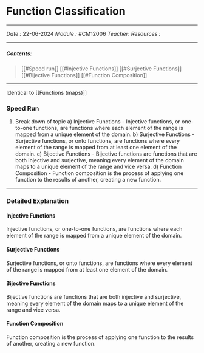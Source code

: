 
# Function Classification
---
*Date :* 22-06-2024
*Module :*  #CM12006 
*Teacher*: 
*Resources :*

---
##### Contents:  
> [[#Speed run]]
> [[#Injective Functions]]
> [[#Surjective Functions]]
> [[#Bijective Functions]]
> [[#Function Composition]]
---

Identical to [[Functions (maps)]]
### Speed Run

1. Break down of topic
	a) Injective Functions - Injective functions, or one-to-one functions, are functions where each element of the range is mapped from a unique element of the domain.
	b) Surjective Functions - Surjective functions, or onto functions, are functions where every element of the range is mapped from at least one element of the domain.
	c) Bijective Functions - Bijective functions are functions that are both injective and surjective, meaning every element of the domain maps to a unique element of the range and vice versa.
	d) Function Composition - Function composition is the process of applying one function to the results of another, creating a new function.
---

### Detailed Explanation

#### Injective Functions
Injective functions, or one-to-one functions, are functions where each element of the range is mapped from a unique element of the domain.

#### Surjective Functions
Surjective functions, or onto functions, are functions where every element of the range is mapped from at least one element of the domain.

#### Bijective Functions
Bijective functions are functions that are both injective and surjective, meaning every element of the domain maps to a unique element of the range and vice versa.

#### Function Composition
Function composition is the process of applying one function to the results of another, creating a new function.

